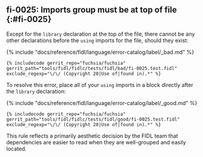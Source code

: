 ## fi-0025: Imports group must be at top of file {:#fi-0025}

Except for the `library` declaration at the top of the file, there cannot be any
other declarations before the `using` imports for the file, should they exist:

{% include "docs/reference/fidl/language/error-catalog/label/_bad.md" %}

```fidl
{% includecode gerrit_repo="fuchsia/fuchsia" gerrit_path="tools/fidl/fidlc/tests/fidl/bad/fi-0025.test.fidl" exclude_regexp="\/\/ (Copyright 20|Use of|found in).*" %}
```

To resolve this error, place all of your `using` imports in a block directly
after the `library` declaration:

{% include "docs/reference/fidl/language/error-catalog/label/_good.md" %}

```fidl
{% includecode gerrit_repo="fuchsia/fuchsia" gerrit_path="tools/fidl/fidlc/tests/fidl/good/fi-0025.test.fidl" exclude_regexp="\/\/ (Copyright 20|Use of|found in).*" %}
```

This rule reflects a primarily aesthetic decision by the FIDL team that
dependencies are easier to read when they are well-grouped and easily located.
